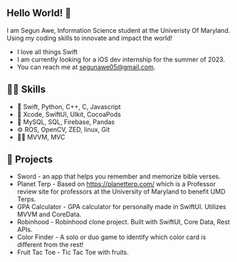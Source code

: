## Hello World! 👋
I am Segun Awe, Information Science student at the Univeristy Of Maryland. Using my coding skills to innovate and impact the world! 
- I love all things Swift
- I am currently looking for a iOS dev internship for the summer of 2023.
- You can reach me at segunawe05@gmail.com.

## 👨‍💻 Skills 
- 📱 Swift, Python, C++, C, Javascript
- 🔨 Xcode, SwiftUI, UIkit, CocoaPods
- 📅 MySQL, SQL, Firebase, Pandas
- ⚙️ ROS, OpenCV, ZED, linux, Git
- 👷‍♂️ MVVM, MVC

## 🧠 Projects
- Sword - an app that helps you remember and memorize bible verses.
- Planet Terp - Based on https://planetterp.com/ which is a Professor review site for professors at the University of Maryland to benefit UMD Terps.
- GPA Calculator - GPA calculator for personally made in SwiftUI. Utilizes MVVM and CoreData.
- Robinhood - Robinhood clone project. Built with SwiftUI, Core Data, Rest APIs.
- Color Finder - A solo or duo game to identify which color card is different from the rest!
- Fruit Tac Toe - Tic Tac Toe with fruits. 
<!---
SegunAwe05/SegunAwe05 is a ✨ special ✨ repository because its `README.md` (this file) appears on your GitHub profile.
You can click the Preview link to take a look at your changes.
--->
